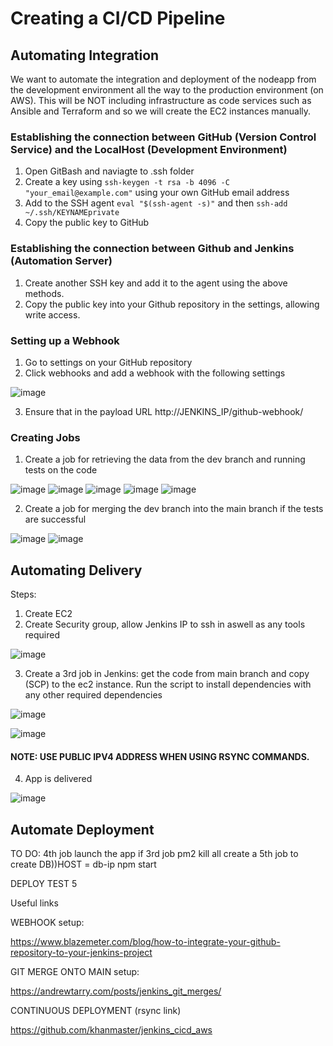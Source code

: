# Creating a CI/CD Pipeline

## Automating Integration

We want to automate the integration and deployment of the nodeapp from the development environment all the way to the production environment (on AWS). This will be NOT including infrastructure as code services such as Ansible and Terraform and so we will create the EC2 instances manually. 

### Establishing the connection between GitHub (Version Control Service) and the LocalHost (Development Environment)

1. Open GitBash and naviagte to .ssh folder
2. Create a key using `ssh-keygen -t rsa -b 4096 -C "your_email@example.com"` using your own GitHub email address
3. Add to the SSH agent `eval "$(ssh-agent -s)"` and then `ssh-add ~/.ssh/KEYNAMEprivate`
4. Copy the public key to GitHub 

### Establishing the connection between Github and Jenkins (Automation Server)

1. Create another SSH key and add it to the agent using the above methods.
2. Copy the public key into your Github repository in the settings, allowing write access. 

### Setting up a Webhook

1. Go to settings on your GitHub repository
2. Click webhooks and add a webhook with the following settings

![image](https://user-images.githubusercontent.com/110126036/188120513-50151f56-6b5b-43c7-a1ef-47ee224744be.png)

3. Ensure that in the payload URL http://JENKINS_IP/github-webhook/

### Creating Jobs

1. Create a job for retrieving the data from the dev branch and running tests on the code

![image](https://user-images.githubusercontent.com/110126036/188121286-0774134c-05ae-4a5e-b080-e32fc4f2a316.png)
![image](https://user-images.githubusercontent.com/110126036/188121420-69697487-718c-4f07-8571-1f4e8d1b8671.png)
![image](https://user-images.githubusercontent.com/110126036/188121480-60324bac-7643-494d-ab84-c58c8767101e.png)
![image](https://user-images.githubusercontent.com/110126036/188121525-86bb587c-e731-4d0f-bf29-06731886ae4d.png)
![image](https://user-images.githubusercontent.com/110126036/188121573-7ebee24d-b02a-4bf7-85e4-15e79783c3ca.png)


2. Create a job for merging the dev branch into the main branch if the tests are successful

![image](https://user-images.githubusercontent.com/110126036/188121734-3e290a7b-ed2a-4eef-b884-d6dc7741b72e.png)
![image](https://user-images.githubusercontent.com/110126036/188121793-53239ca5-47a2-4c6c-afe7-67338cc9498a.png)

## Automating Delivery

Steps: 

1. Create EC2
2. Create Security group, allow Jenkins IP to ssh in aswell as any tools required

![image](https://user-images.githubusercontent.com/110126036/188125152-aa2ffd30-5bd9-4edc-b7bd-07198cef3fc3.png)

3. Create a 3rd job in Jenkins: get the code from main branch and copy (SCP) to the ec2 instance. Run the script to install dependencies with any other required dependencies

![image](https://user-images.githubusercontent.com/110126036/188125305-69876ff1-7e38-463d-92f2-492cc6d94ec0.png)

![image](https://user-images.githubusercontent.com/110126036/188125382-7505ca23-9a58-43c2-a25f-4776e43500cf.png)

#### NOTE: USE PUBLIC IPV4 ADDRESS WHEN USING RSYNC COMMANDS.

4. App is delivered 

![image](https://user-images.githubusercontent.com/110126036/188125456-6faec4e9-49bd-46ed-8d7a-169a6b149bb1.png)

## Automate Deployment

TO DO:
4th job launch the app if 3rd job 
pm2 kill all create a 5th job to create DB))HOST = db-ip
npm start

DEPLOY TEST 5

Useful links

WEBHOOK setup:

https://www.blazemeter.com/blog/how-to-integrate-your-github-repository-to-your-jenkins-project

GIT MERGE ONTO MAIN setup:

https://andrewtarry.com/posts/jenkins_git_merges/

CONTINUOUS DEPLOYMENT (rsync link)

https://github.com/khanmaster/jenkins_cicd_aws
